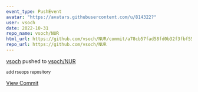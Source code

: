 ```yaml
---
event_type: PushEvent
avatar: "https://avatars.githubusercontent.com/u/814322?"
user: vsoch
date: 2022-10-31
repo_name: vsoch/NUR
html_url: https://github.com/vsoch/NUR/commit/a78cb57fad58fd0b32f3fbf55a267d221718a386
repo_url: https://github.com/vsoch/NUR
---
```


<a href='https://github.com/vsoch' target='_blank'>vsoch</a> pushed to <a href='https://github.com/vsoch/NUR' target='_blank'>vsoch/NUR</a>

<small>add rseops repository</small>

<a href='https://github.com/vsoch/NUR/commit/a78cb57fad58fd0b32f3fbf55a267d221718a386' target='_blank'>View Commit</a>